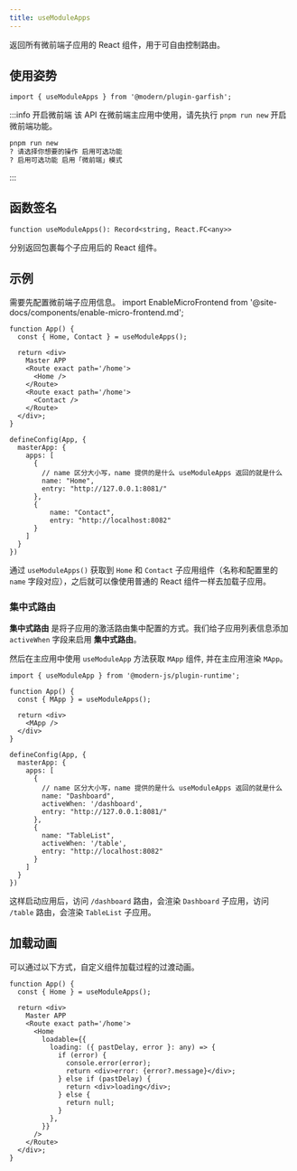 ```yaml
---
title: useModuleApps
---
```


返回所有微前端子应用的 React 组件，用于可自由控制路由。

## 使用姿势

```tsx
import { useModuleApps } from '@modern/plugin-garfish';
```

:::info 开启微前端
该 API 在微前端主应用中使用，请先执行 `pnpm run new` 开启微前端功能。

```bash
pnpm run new
? 请选择你想要的操作 启用可选功能
? 启用可选功能 启用「微前端」模式
```
:::

## 函数签名

`function useModuleApps(): Record<string, React.FC<any>>`

分别返回包裹每个子应用后的 React 组件。

## 示例

需要先配置微前端子应用信息。
import EnableMicroFrontend from '@site-docs/components/enable-micro-frontend.md';

<EnableMicroFrontend />


```tsx title=App.tsx
function App() {
  const { Home, Contact } = useModuleApps();

  return <div>
    Master APP
    <Route exact path='/home'>
      <Home />
    </Route>
    <Route exact path='/home'>
      <Contact />
    </Route>
  </div>;
}

defineConfig(App, {
  masterApp: {
    apps: [
      {
        // name 区分大小写，name 提供的是什么 useModuleApps 返回的就是什么
        name: "Home",
        entry: "http://127.0.0.1:8081/"
      },
      {
          name: "Contact",
          entry: "http://localhost:8082"
      }
    ]
  }
})
```

通过 `useModuleApps()` 获取到 `Home` 和 `Contact` 子应用组件（名称和配置里的 `name` 字段对应），之后就可以像使用普通的 React 组件一样去加载子应用。


### 集中式路由

**集中式路由** 是将子应用的激活路由集中配置的方式。我们给子应用列表信息添加 `activeWhen` 字段来启用 **集中式路由**。


<MicroRuntimeConfig />

然后在主应用中使用 `useModuleApp` 方法获取 `MApp` 组件, 并在主应用渲染 `MApp`。

```tsx title=主应用：App.tsx
import { useModuleApp } from '@modern-js/plugin-runtime';

function App() {
  const { MApp } = useModuleApps();

  return <div>
    <MApp />
  </div>
}

defineConfig(App, {
  masterApp: {
    apps: [
      {
        // name 区分大小写，name 提供的是什么 useModuleApps 返回的就是什么
        name: "Dashboard",
        activeWhen: '/dashboard',
        entry: "http://127.0.0.1:8081/"
      },
      {
        name: "TableList",
        activeWhen: '/table',
        entry: "http://localhost:8082"
      }
    ]
  }
})
```

这样启动应用后，访问 `/dashboard` 路由，会渲染 `Dashboard` 子应用，访问 `/table` 路由，会渲染 `TableList` 子应用。


## 加载动画

可以通过以下方式，自定义组件加载过程的过渡动画。

```tsx title=App.tsx
function App() {
  const { Home } = useModuleApps();

  return <div>
    Master APP
    <Route exact path='/home'>
      <Home
        loadable={{
          loading: ({ pastDelay, error }: any) => {
            if (error) {
              console.error(error);
              return <div>error: {error?.message}</div>;
            } else if (pastDelay) {
              return <div>loading</div>;
            } else {
              return null;
            }
          },
        }}
      />
    </Route>
  </div>;
}
```
